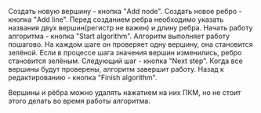 Создать новую вершину - кнопка "Add node". Создать новое ребро - кнопка "Add line". Перед созданием ребра необходимо указать названия двух вершин(регистр не важен) и длину ребра. Начать работу алгоритма - кнопка "Start algorithm". Алгоритм выполняет работу пошагово. На каждом шаге он проверяет одну вершину, она становится зелёной. Если в процессе шага значения вершин изменились, ребро становится зелёным. Следующий шаг - кнопка "Next step". Когда все вершины будут проверены, алгоритм завершит работу. Назад к редактированию - кнопка "Finish algorithm".

Вершины и рёбра можно удалять нажатием на них ПКМ, но не стоит этого делать во время работы алгоритма.